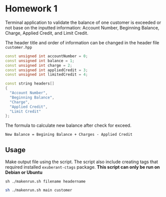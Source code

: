 # Homework 1
Terminal application to validate the balance of one customer is exceeded or not
base on the inputted information: Account Number, Beginning Balance, Charge,
Applied Credit, and Limit Credit.

The header title and order of information can be changed in the header file `customer.hpp`
```cpp
const unsigned int accountNumber = 0;
const unsigned int balance = 1;
const unsigned int charge = 2;
const unsigned int appliedCredit = 3;
const unsigned int limitedCredit = 4;

const string headers[]
{
  "Account Number",
  "Beginning Balance",
  "Charge",
  "Applied Credit",
  "Limit Credit"
};
```

The formula to calculate new balance after check for exceed.
```
New Balance = Begining Balance + Charges - Applied Credit
```

## Usage
Make output file using the script. The script also include creating tags that required installed `exuberant-ctags` package.
**This script can only be run on Debian or Ubuntu**
```
sh ./makenrun.sh filename headername
```
``` bash
sh ./makenrun.sh main customer
```
